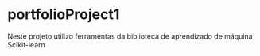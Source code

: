# portfolioProject1
Neste projeto utilizo ferramentas da biblioteca de aprendizado de máquina Scikit-learn

